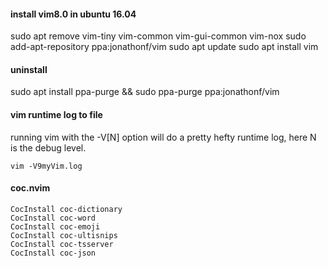 #### install vim8.0 in ubuntu 16.04
sudo apt remove vim-tiny vim-common vim-gui-common vim-nox
sudo add-apt-repository ppa:jonathonf/vim
sudo apt update
sudo apt install vim

#### uninstall
sudo apt install ppa-purge && sudo ppa-purge ppa:jonathonf/vim

#### vim runtime log to file
running vim with the -V[N] option will do a pretty hefty runtime log, here N is the debug level.

`
vim -V9myVim.log
`


#### coc.nvim
```
CocInstall coc-dictionary
CocInstall coc-word
CocInstall coc-emoji
CocInstall coc-ultisnips
CocInstall coc-tsserver
CocInstall coc-json
```

